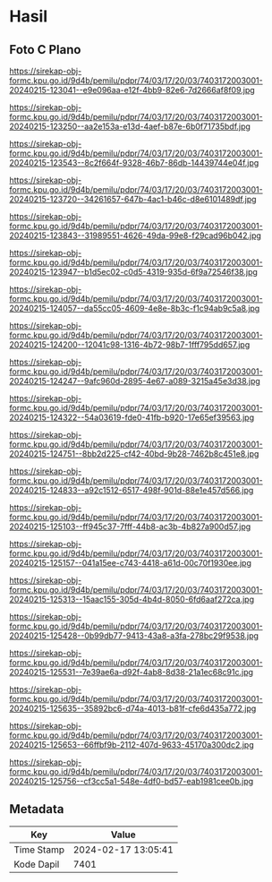 # Hasil

## Foto C Plano

https://sirekap-obj-formc.kpu.go.id/9d4b/pemilu/pdpr/74/03/17/20/03/7403172003001-20240215-123041--e9e096aa-e12f-4bb9-82e6-7d2666af8f09.jpg

https://sirekap-obj-formc.kpu.go.id/9d4b/pemilu/pdpr/74/03/17/20/03/7403172003001-20240215-123250--aa2e153a-e13d-4aef-b87e-6b0f71735bdf.jpg

https://sirekap-obj-formc.kpu.go.id/9d4b/pemilu/pdpr/74/03/17/20/03/7403172003001-20240215-123543--8c2f664f-9328-46b7-86db-14439744e04f.jpg

https://sirekap-obj-formc.kpu.go.id/9d4b/pemilu/pdpr/74/03/17/20/03/7403172003001-20240215-123720--34261657-647b-4ac1-b46c-d8e6101489df.jpg

https://sirekap-obj-formc.kpu.go.id/9d4b/pemilu/pdpr/74/03/17/20/03/7403172003001-20240215-123843--31989551-4626-49da-99e8-f29cad96b042.jpg

https://sirekap-obj-formc.kpu.go.id/9d4b/pemilu/pdpr/74/03/17/20/03/7403172003001-20240215-123947--b1d5ec02-c0d5-4319-935d-6f9a72546f38.jpg

https://sirekap-obj-formc.kpu.go.id/9d4b/pemilu/pdpr/74/03/17/20/03/7403172003001-20240215-124057--da55cc05-4609-4e8e-8b3c-f1c94ab9c5a8.jpg

https://sirekap-obj-formc.kpu.go.id/9d4b/pemilu/pdpr/74/03/17/20/03/7403172003001-20240215-124200--12041c98-1316-4b72-98b7-1fff795dd657.jpg

https://sirekap-obj-formc.kpu.go.id/9d4b/pemilu/pdpr/74/03/17/20/03/7403172003001-20240215-124247--9afc960d-2895-4e67-a089-3215a45e3d38.jpg

https://sirekap-obj-formc.kpu.go.id/9d4b/pemilu/pdpr/74/03/17/20/03/7403172003001-20240215-124322--54a03619-fde0-41fb-b920-17e65ef39563.jpg

https://sirekap-obj-formc.kpu.go.id/9d4b/pemilu/pdpr/74/03/17/20/03/7403172003001-20240215-124751--8bb2d225-cf42-40bd-9b28-7462b8c451e8.jpg

https://sirekap-obj-formc.kpu.go.id/9d4b/pemilu/pdpr/74/03/17/20/03/7403172003001-20240215-124833--a92c1512-6517-498f-901d-88e1e457d566.jpg

https://sirekap-obj-formc.kpu.go.id/9d4b/pemilu/pdpr/74/03/17/20/03/7403172003001-20240215-125103--ff945c37-7fff-44b8-ac3b-4b827a900d57.jpg

https://sirekap-obj-formc.kpu.go.id/9d4b/pemilu/pdpr/74/03/17/20/03/7403172003001-20240215-125157--041a15ee-c743-4418-a61d-00c70f1930ee.jpg

https://sirekap-obj-formc.kpu.go.id/9d4b/pemilu/pdpr/74/03/17/20/03/7403172003001-20240215-125313--15aac155-305d-4b4d-8050-6fd6aaf272ca.jpg

https://sirekap-obj-formc.kpu.go.id/9d4b/pemilu/pdpr/74/03/17/20/03/7403172003001-20240215-125428--0b99db77-9413-43a8-a3fa-278bc29f9538.jpg

https://sirekap-obj-formc.kpu.go.id/9d4b/pemilu/pdpr/74/03/17/20/03/7403172003001-20240215-125531--7e39ae6a-d92f-4ab8-8d38-21a1ec68c91c.jpg

https://sirekap-obj-formc.kpu.go.id/9d4b/pemilu/pdpr/74/03/17/20/03/7403172003001-20240215-125635--35892bc6-d74a-4013-b81f-cfe6d435a772.jpg

https://sirekap-obj-formc.kpu.go.id/9d4b/pemilu/pdpr/74/03/17/20/03/7403172003001-20240215-125653--66ffbf9b-2112-407d-9633-45170a300dc2.jpg

https://sirekap-obj-formc.kpu.go.id/9d4b/pemilu/pdpr/74/03/17/20/03/7403172003001-20240215-125756--cf3cc5a1-548e-4df0-bd57-eab1981cee0b.jpg


## Metadata

| Key        | Value               |
| ---------- | ------------------- |
| Time Stamp | 2024-02-17 13:05:41 |
| Kode Dapil | 7401                |



